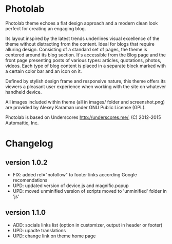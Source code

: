 Photolab
===

Photolab theme echoes a flat design approach and a modern clean look perfect for creating an engaging blog.

Its layout inspired by the latest trends underlines visual excellence of the theme without distracting from the content. Ideal for blogs that require alluring design. Consisting of a standard set of pages, the theme is centered around its blog section. It's accessible from the Blog page and the front page presenting posts of various types: articles, quotations, photos, videos. Each type of blog content is placed in a separate block marked with a certain color bar and an icon on it.

Defined by stylish design frame and responsive nature, this theme offers its viewers a pleasant user experience when working with the site on whatever handheld device.

All images included within theme (all in images/ folder and screenshot.png) are provided by Alexey Karaman under GNU Public License (GPL).

Photolab is based on Underscores http://underscores.me/, (C) 2012-2015 Automattic, Inc.

Changelog
===

version 1.0.2
-------------
- FIX: added rel="nofollow" to footer links according Google recomendations
- UPD: updated version of device.js and magnific.popup
- UPD: moved unminified version of scripts moved to 'unminified' folder in 'js'

version 1.1.0
-------------
- ADD: socials links list (option in customizer, output in header or footer)
- UPD: upadte translations
- UPD: change link on theme home page